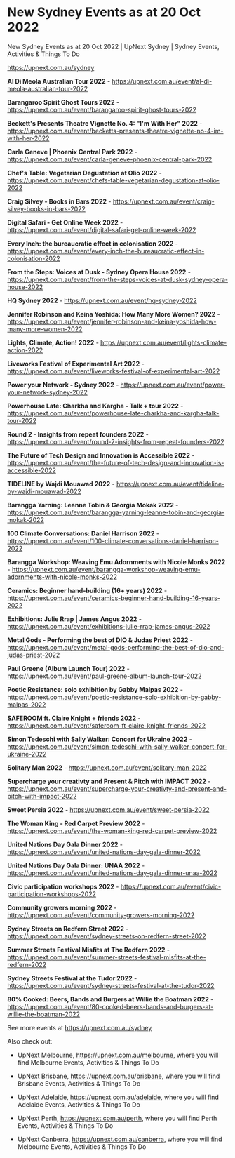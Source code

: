 # New Sydney Events as at 20 Oct 2022
New Sydney Events as at 20 Oct 2022 | UpNext Sydney | Sydney Events, Activities &amp; Things To Do

https://upnext.com.au/sydney


**Al Di Meola Australian Tour 2022** - https://upnext.com.au/event/al-di-meola-australian-tour-2022

**Barangaroo Spirit Ghost Tours 2022** - https://upnext.com.au/event/barangaroo-spirit-ghost-tours-2022

**Beckett's Presents Theatre Vignette No. 4: "I'm With Her" 2022** - https://upnext.com.au/event/becketts-presents-theatre-vignette-no-4-im-with-her-2022

**Carla Geneve | Phoenix Central Park 2022** - https://upnext.com.au/event/carla-geneve-phoenix-central-park-2022

**Chef's Table: Vegetarian Degustation at Olio 2022** - https://upnext.com.au/event/chefs-table-vegetarian-degustation-at-olio-2022

**Craig Silvey - Books in Bars 2022** - https://upnext.com.au/event/craig-silvey-books-in-bars-2022

**Digital Safari - Get Online Week 2022** - https://upnext.com.au/event/digital-safari-get-online-week-2022

**Every Inch: the bureaucratic effect in colonisation 2022** - https://upnext.com.au/event/every-inch-the-bureaucratic-effect-in-colonisation-2022

**From the Steps: Voices at Dusk - Sydney Opera House 2022** - https://upnext.com.au/event/from-the-steps-voices-at-dusk-sydney-opera-house-2022

**HQ Sydney 2022** - https://upnext.com.au/event/hq-sydney-2022

**Jennifer Robinson and Keina Yoshida: How Many More Women? 2022** - https://upnext.com.au/event/jennifer-robinson-and-keina-yoshida-how-many-more-women-2022

**Lights, Climate, Action! 2022** - https://upnext.com.au/event/lights-climate-action-2022

**Liveworks Festival of Experimental Art 2022** - https://upnext.com.au/event/liveworks-festival-of-experimental-art-2022

**Power your Network - Sydney 2022** - https://upnext.com.au/event/power-your-network-sydney-2022

**Powerhouse Late: Charkha and Kargha - Talk + tour 2022** - https://upnext.com.au/event/powerhouse-late-charkha-and-kargha-talk-tour-2022

**Round 2 - Insights from repeat founders 2022** - https://upnext.com.au/event/round-2-insights-from-repeat-founders-2022

**The Future of Tech Design and Innovation is Accessible 2022** - https://upnext.com.au/event/the-future-of-tech-design-and-innovation-is-accessible-2022

**TIDELINE by Wajdi Mouawad 2022** - https://upnext.com.au/event/tideline-by-wajdi-mouawad-2022

**Barangga Yarning: Leanne Tobin & Georgia Mokak 2022** - https://upnext.com.au/event/barangga-yarning-leanne-tobin-and-georgia-mokak-2022

**100 Climate Conversations: Daniel Harrison 2022** - https://upnext.com.au/event/100-climate-conversations-daniel-harrison-2022

**Barangga Workshop: Weaving Emu Adornments with Nicole Monks 2022** - https://upnext.com.au/event/barangga-workshop-weaving-emu-adornments-with-nicole-monks-2022

**Ceramics: Beginner hand-building (16+ years) 2022** - https://upnext.com.au/event/ceramics-beginner-hand-building-16-years-2022

**Exhibitions: Julie Rrap | James Angus 2022** - https://upnext.com.au/event/exhibitions-julie-rrap-james-angus-2022

**Metal Gods - Performing the best of DIO & Judas Priest 2022** - https://upnext.com.au/event/metal-gods-performing-the-best-of-dio-and-judas-priest-2022

**Paul Greene (Album Launch Tour) 2022** - https://upnext.com.au/event/paul-greene-album-launch-tour-2022

**Poetic Resistance: solo exhibition by Gabby Malpas 2022** - https://upnext.com.au/event/poetic-resistance-solo-exhibition-by-gabby-malpas-2022

**SAFEROOM ft. Claire Knight + friends 2022** - https://upnext.com.au/event/saferoom-ft-claire-knight-friends-2022

**Simon Tedeschi with Sally Walker: Concert for Ukraine 2022** - https://upnext.com.au/event/simon-tedeschi-with-sally-walker-concert-for-ukraine-2022

**Solitary Man 2022** - https://upnext.com.au/event/solitary-man-2022

**Supercharge your creativty and Present & Pitch with IMPACT 2022** - https://upnext.com.au/event/supercharge-your-creativty-and-present-and-pitch-with-impact-2022

**Sweet Persia 2022** - https://upnext.com.au/event/sweet-persia-2022

**The Woman King - Red Carpet Preview 2022** - https://upnext.com.au/event/the-woman-king-red-carpet-preview-2022

**United Nations Day Gala Dinner 2022** - https://upnext.com.au/event/united-nations-day-gala-dinner-2022

**United Nations Day Gala Dinner: UNAA 2022** - https://upnext.com.au/event/united-nations-day-gala-dinner-unaa-2022

**Civic participation workshops 2022** - https://upnext.com.au/event/civic-participation-workshops-2022

**Community growers morning 2022** - https://upnext.com.au/event/community-growers-morning-2022

**Sydney Streets on Redfern Street 2022** - https://upnext.com.au/event/sydney-streets-on-redfern-street-2022

**Summer Streets Festival Misfits at The Redfern 2022** - https://upnext.com.au/event/summer-streets-festival-misfits-at-the-redfern-2022

**Sydney Streets Festival at the Tudor 2022** - https://upnext.com.au/event/sydney-streets-festival-at-the-tudor-2022

**80% Cooked: Beers, Bands and Burgers at Willie the Boatman 2022** - https://upnext.com.au/event/80-cooked-beers-bands-and-burgers-at-willie-the-boatman-2022



See more events at https://upnext.com.au/sydney


Also check out:

* UpNext Melbourne, https://upnext.com.au/melbourne, where you will find Melbourne Events, Activities & Things To Do

* UpNext Brisbane, https://upnext.com.au/brisbane, where you will find Brisbane Events, Activities & Things To Do

* UpNext Adelaide, https://upnext.com.au/adelaide, where you will find Adelaide Events, Activities & Things To Do

* UpNext Perth, https://upnext.com.au/perth, where you will find Perth Events, Activities & Things To Do

* UpNext Canberra, https://upnext.com.au/canberra, where you will find Melbourne Events, Activities & Things To Do